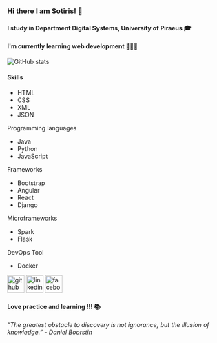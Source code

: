 ### Hi there I am Sotiris! 👋

#### I study in Department Digital Systems, University  of Piraeus 🎓

#### I'm currently learning web development 👨🏻‍💻

![GitHub stats](https://github-readme-stats.vercel.app/api?username=sotiriskarageorgopoulos&show_icons=true)

#### Skills
- HTML
- CSS
- XML
- JSON

Programming languages
- Java
- Python
- JavaScript

Frameworks
- Bootstrap
- Angular
- React
- Django

Microframeworks
- Spark
- Flask

DevOps Tool
- Docker

[<img src='https://cdn.jsdelivr.net/npm/simple-icons@3.0.1/icons/github.svg' alt='github' height='40'>](https://github.com/sotiriskarageorgopoulos)  [<img src='https://cdn.jsdelivr.net/npm/simple-icons@3.0.1/icons/linkedin.svg' alt='linkedin' height='40'>](https://www.linkedin.com/in/sotiris-karageorgopoulos-537391175/)  [<img src='https://cdn.jsdelivr.net/npm/simple-icons@3.0.1/icons/facebook.svg' alt='facebook' height='40'>](https://www.facebook.com/sotiris.karageorgopoulos)

#### Love practice and learning !!! 📚

###### “The greatest obstacle to discovery is not ignorance, but the illusion of knowledge.” - Daniel Boorstin
